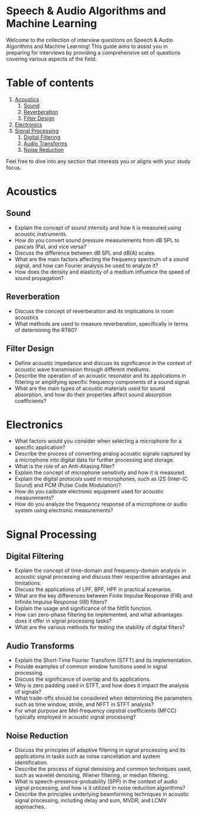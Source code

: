 # Speech & Audio Algorithms and Machine Learning
Welcome to the collection of interview questions on Speech & Audio Algorithms and Machine Learning! 
This guide aims to assist you in preparing for interviews by providing a comprehensive set of questions covering various aspects of the field.

# Table of contents
1. [Acoustics](#acoustics)
   1. [Sound](#sound)
   2. [Reverberation](#reverb)
   3. [Filter Design](#filter)
2. [Electronics](#electronics)
3. [Signal Processing](#signal_processing)
   1. [Digital Filtering](#digital_filter)
   2. [Audio Transforms](#audio_transforms)
   3. [Noise Reduction](#noise_reduction)

Feel free to dive into any section that interests you or aligns with your study focus.


# Acoustics <a name="acoustics"></a>
## Sound <a name="sound"></a>
* Explain the concept of sound intensity and how it is measured using acoustic instruments.
* How do you convert sound pressure measurements from dB SPL to pascals (Pa), and vice versa?
* Discuss the difference between dB SPL and dB(A) scales
* What are the main factors affecting the frequency spectrum of a sound signal, and how can Fourier analysis be used to analyze it?
* How does the density and elasticity of a medium influence the speed of sound propagation?

## Reverberation <a name="reverb"></a>
* Discuss the concept of reverberation and its implications in room acoustics
* What methods are used to measure reverberation, specifically in terms of determining the RT60?

## Filter Design <a name="filter"></a>
* Define acoustic impedance and discuss its significance in the context of acoustic wave transmission through different mediums.
* Describe the operation of an acoustic resonator and its applications in filtering or amplifying specific frequency components of a sound signal.
* What are the main types of acoustic materials used for sound absorption, and how do their properties affect sound absorption coefficients?

# Electronics <a name="electronics"></a>
* What factors would you consider when selecting a microphone for a specific application?
* Describe the process of converting analog acoustic signals captured by a microphone into digital data for further processing and storage.
* What is the role of an Anti-Aliasing filter?
* Explain the concept of microphone sensitivity and how it is measured.
* Explain the digital protocols used in microphones, such as I2S (Inter-IC Sound) and PCM (Pulse Code Modulation)?
* How do you calibrate electronic equipment used for acoustic measurements?
* How do you analyze the frequency response of a microphone or audio system using electronic measurements?


# Signal Processing <a name="signal_processing"></a>
## Digital Filtering <a name="digital_filter"></a>
* Explain the concept of time-domain and frequency-domain analysis in acoustic signal processing and discuss their respective advantages and limitations.
* Discuss the applications of LPF, BPF, HPF in practical scenarios.
* What are the key differences between Finite Impulse Response (FIR) and Infinite Impulse Response (IIR) filters?
* Explain the usage and significance of the filtfilt function.
* How can zero-phase filtering be implemented, and what advantages does it offer in signal processing tasks?
* What are the various methods for testing the stability of digital filters?

## Audio Transforms <a name="audio_transforms"></a>
* Explain the Short-Time Fourier Transform (STFT) and its implementation.
* Provide examples of common window functions used in signal processing.
* Discuss the significance of overlap and its applications.
* Why is zero padding used in STFT, and how does it impact the analysis of signals?
* What trade-offs should be considered when determining the parameters such as time window, stride, and NFFT in STFT analysis?
* For what purpose are Mel-frequency cepstral coefficients (MFCC) typically employed in acoustic signal processing?


## Noise Reduction <a name="noise_reduction"></a>
* Discuss the principles of adaptive filtering in signal processing and its applications in tasks such as noise cancellation and system identification.
* Describe the process of signal denoising and common techniques used, such as wavelet denoising, Wiener filtering, or median filtering.
* What is speech-presence-probability (SPP) in the context of audio signal processing, and how is it utilized in noise reduction algorithms?
* Describe the principles underlying beamforming techniques in acoustic signal processing, including delay and sum, MVDR, and LCMV approaches.
